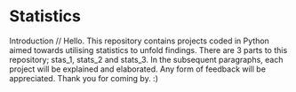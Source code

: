 # Statistics

Introduction
 // Hello. This repository contains projects coded in Python aimed towards utilising statistics to unfold findings.
  There are 3 parts to this repository; stas_1, stats_2 and stats_3. In the subsequent paragraphs, each project will be explained and elaborated. 
  Any form of feedback will be appreciated. Thank you for coming by. :) 
  
  
